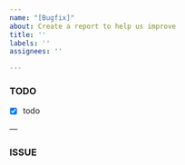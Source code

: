 ```yaml
---
name: "[Bugfix]"
about: Create a report to help us improve
title: ''
labels: ''
assignees: ''

---
```


### TODO
- [x] todo

—
### ISSUE
